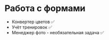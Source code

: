 # Работа с формами

- Конвертер цветов ✅
- Учёт тренировок ✅
- Менеджер фото - необязательная задача ✅
